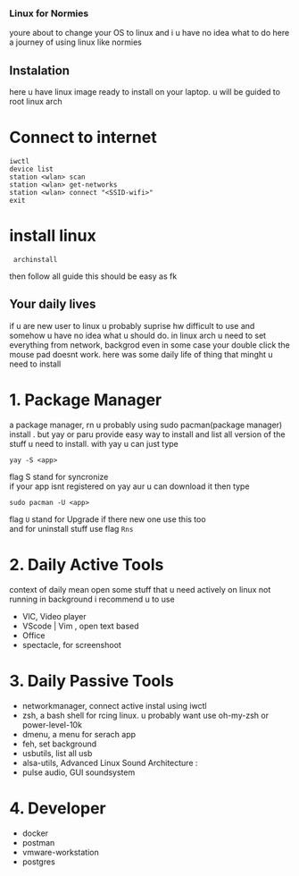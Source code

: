 ### Linux for Normies

youre about to change your OS to linux and i u have no idea what to do here a journey of using linux like normies

## Instalation
here u have linux image ready to install on your laptop. u will be guided to root linux arch

# Connect to internet
```
iwctl
device list
station <wlan> scan
station <wlan> get-networks
station <wlan> connect "<SSID-wifi>"
exit
```
# install linux
``` archinstall```

then follow all guide this should be easy as fk

## Your daily lives
if u are new user to linux u probably suprise hw difficult to use and somehow u have no idea what u should do. in linux arch u need to set everything from network, backgrod even in some case your double click the mouse pad doesnt work. here was some daily life of thing that minght u need to install 

# 1. Package Manager
a package manager, rn u probably using sudo pacman(package manager) install <app>. but yay or paru provide easy way to install and list all version of the stuff u need to install. with yay u can just type 
```
yay -S <app>
```
flag S stand for syncronize  
if your app isnt registered on yay aur u can download it then type 
```
sudo pacman -U <app>
```
flag `U` stand for Upgrade if there new one use this too  
and for uninstall stuff use flag `Rns`

# 2. Daily Active Tools
context of daily mean open some stuff that u need actively on linux not running in background i recommend u to use 
- VlC, Video player
- VScode | Vim , open text based
- Office
- spectacle, for screenshoot

# 3. Daily Passive Tools 
- networkmanager, connect active instal using iwctl
- zsh, a bash shell for rcing linux. u probably want use oh-my-zsh or power-level-10k
- dmenu, a menu for serach app
- feh, set background
- usbutils, list all usb
- alsa-utils,  Advanced Linux Sound Architecture :  
- pulse audio, GUI soundsystem

# 4. Developer
- docker
- postman
- vmware-workstation
- postgres

